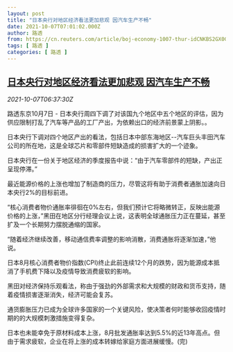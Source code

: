 ```yaml
---
layout: post
title: "日本央行对地区经济看法更加悲观 因汽车生产不畅"
date: 2021-10-07T07:01:02.000Z
author: 路透
from: https://cn.reuters.com/article/boj-economy-1007-thur-idCNKBS2GX0G8
tags: [ 路透 ]
categories: [ 路透 ]
---
```

<!--1633590062000-->
[日本央行对地区经济看法更加悲观 因汽车生产不畅](https://cn.reuters.com/article/boj-economy-1007-thur-idCNKBS2GX0G8)
------

<div>
<div><i>2021-10-07T06:37:30Z</i></div><p>路透东京10月7日 - 日本央行周四下调了对该国九个地区中五个地区的评估，因为供应限制打乱了汽车等产品的工厂产出，为依赖出口的经济前景蒙上阴影。。</p><p>日本央行下调对四个地区产出的看法，包括日本中部东海地区--汽车巨头丰田汽车公司的所在地，这是全球芯片和零部件短缺造成的损害扩大的一个迹象。</p><p>日本央行在一份关于地区经济的季度报告中说：“由于汽车零部件的短缺，产出正呈现停滞。”</p><p>最近能源价格的上涨也增加了制造商的压力，尽管这将有助于消费者通胀加速向日本央行2%的目标前进。</p><p>“核心消费者物价通胀率徘徊在0%左右，但我们预计它将略微转正，反映出能源价格的上涨，”黑田在地区分行经理会议上说，这表明全球通胀压力正在蔓延，甚至扩及一个长期努力摆脱通缩的国家。</p><p>“随着经济继续改善，移动通信费率调整的影响消散，消费通胀将逐渐加速，”他说。</p><p>日本8月核心消费者物价指数(CPI)终止此前连续12个月的跌势，因为能源成本抵消了手机费下降以及疫情导致消费疲软的影响。</p><p>黑田对经济保持乐观看法，称由于强劲的外部需求和大规模的财政和货币支持，随着疫情损害逐渐消失，经济可能会复苏。</p><p>通货膨胀压力已成为全球许多国家的一个关键风险，使决策者何时能够收回疫情时期的的大规模刺激措施变得复杂。</p><p>日本也未能幸免于原材料成本上涨，8月批发通胀率达到5.5%的近13年高点。但由于需求疲软，企业在将上涨的成本转嫁给家庭方面进展缓慢。(完)</p>
</div>
